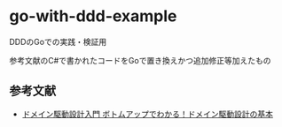 # go-with-ddd-example

DDDのGoでの実践・検証用

参考文献のC#で書かれたコードをGoで置き換えかつ追加修正等加えたもの

## 参考文献

- [ドメイン駆動設計入門 ボトムアップでわかる！ドメイン駆動設計の基本](https://www.amazon.co.jp/dp/B082WXZVPC)
